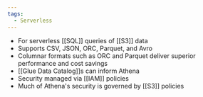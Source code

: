 ```yaml
---
tags:
  - Serverless
---
```

- For serverless [[SQL]] queries of [[S3]] data
- Supports CSV, JSON, ORC, Parquet, and Avro
- Columnar formats such as ORC and Parquet deliver superior performance and cost savings
- [[Glue Data Catalog]]s can inform Athena
- Security managed via [[IAM]] policies
- Much of Athena's security is governed by [[S3]] policies
